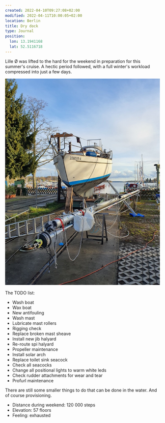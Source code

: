 ```yaml
---
created: 2022-04-10T09:27:08+02:00
modified: 2022-04-11T10:00:05+02:00
location: Berlin
title: Dry dock
type: Journal
position:
  lon: 13.1941168
  lat: 52.5116718
---
```


Lille Ø was lifted to the hard for the weekend in preparation for this summer's cruise. A hectic period followed, with a full winter's workload compressed into just a few days.

![Status in the end of Saturday](../2022/e8ce05184bf0b172d9d0f039a07534f1.jpg) 

The TODO list:

* Wash boat
* Wax boat
* New antifouling
* Wash mast
* Lubricate mast rollers
* Rigging check
* Replace broken mast sheave
* Install new jib halyard
* Re-route spi halyard
* Propeller maintenance
* Install solar arch
* Replace toilet sink seacock
* Check all seacocks
* Change all positional lights to warm white leds
* Check rudder attachments for wear and tear
* Profurl maintenance

There are still some smaller things to do that can be done in the water. And of course provisioning.

* Distance during weekend: 120 000 steps
* Elevation: 57 floors
* Feeling: exhausted
